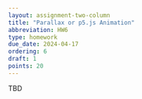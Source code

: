 ```yaml
---
layout: assignment-two-column
title: "Parallax or p5.js Animation"
abbreviation: HW6
type: homework
due_date: 2024-04-17
ordering: 6
draft: 1
points: 20
---
```


<style>
    .medium {
        margin: 0 auto;
        display: block;
    }
</style>

TBD